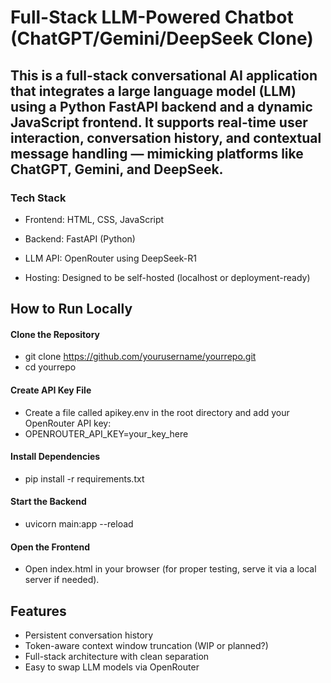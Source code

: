 # Full-Stack LLM-Powered Chatbot (ChatGPT/Gemini/DeepSeek Clone)
## This is a full-stack conversational AI application that integrates a large language model (LLM) using a Python FastAPI backend and a dynamic JavaScript frontend. It supports real-time user interaction, conversation history, and contextual message handling — mimicking platforms like ChatGPT, Gemini, and DeepSeek.

### Tech Stack
- Frontend: HTML, CSS, JavaScript

- Backend: FastAPI (Python)

- LLM API: OpenRouter using DeepSeek-R1

- Hosting: Designed to be self-hosted (localhost or deployment-ready)

## How to Run Locally
#### Clone the Repository
- git clone https://github.com/yourusername/yourrepo.git
- cd yourrepo

#### Create API Key File
- Create a file called apikey.env in the root directory and add your OpenRouter API key:
- OPENROUTER_API_KEY=your_key_here

#### Install Dependencies
- pip install -r requirements.txt
  
#### Start the Backend
- uvicorn main:app --reload
  
#### Open the Frontend
- Open index.html in your browser (for proper testing, serve it via a local server if needed).

## Features
- Persistent conversation history
- Token-aware context window truncation (WIP or planned?)
- Full-stack architecture with clean separation
- Easy to swap LLM models via OpenRouter
